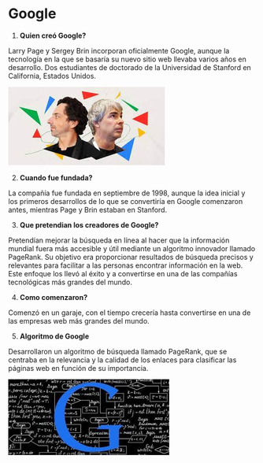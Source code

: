 # Google

1. __Quien creó Google?__

Larry Page y Sergey Brin incorporan oficialmente Google, aunque la tecnología en la que se basaría su nuevo sitio web llevaba varios años en desarrollo. Dos estudiantes de doctorado de la Universidad de Stanford en California, Estados Unidos.

![U+200E](https://github.com/xavimartinezbou8/Google/blob/main/descarga%20(1).jpg "imagen")

2. __Cuando fue fundada?__

La compañía fue fundada en septiembre de 1998, aunque la idea inicial y los primeros desarrollos de lo que se convertiría en Google comenzaron antes, mientras Page y Brin estaban en Stanford.

3. __Que pretendian los creadores de Google?__

Pretendían mejorar la búsqueda en línea al hacer que la información mundial fuera más accesible y útil mediante un algoritmo innovador llamado PageRank. Su objetivo era proporcionar resultados de búsqueda precisos y relevantes para facilitar a las personas encontrar información en la web. Este enfoque los llevó al éxito y a convertirse en una de las compañías tecnológicas más grandes del mundo.

4. __Como comenzaron?__

 Comenzó en un garaje, con el tiempo crecería hasta convertirse en una de las empresas web más grandes del mundo.

5.  __Algoritmo de Google__

Desarrollaron un algoritmo de búsqueda llamado PageRank, que se centraba en la relevancia y la calidad de los enlaces para clasificar las páginas web en función de su importancia.

![U+200E](https://github.com/xavimartinezbou8/Google/blob/main/descarga.jpg "imagen")



